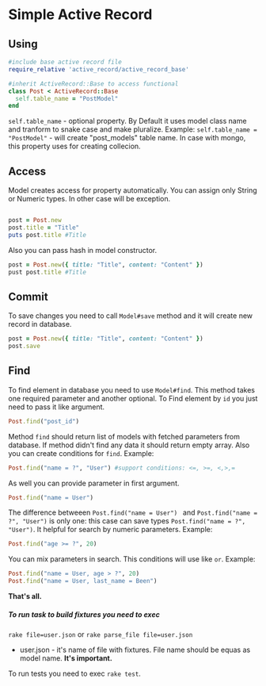 # Simple Active Record
## Using
```ruby
#include base active record file
require_relative 'active_record/active_record_base'

#inherit ActiveRecord::Base to access functional
class Post < ActiveRecord::Base
  self.table_name = "PostModel"
end

```

 ```self.table_name``` - optional property. By Default it uses model class name and tranform to snake case and make pluralize. Example: ```self.table_name = "PostModel"``` - will create "post_models" table name. In case with mongo, this property uses for creating collecion.
 
 ## Access
Model creates access for property automatically. You can assign only String or Numeric types. In other case will be exception.

 ```ruby
 
 post = Post.new
 post.title = "Title"
 puts post.title #Title
 
 ```
 
 Also you can pass hash in model constructor.
  ```ruby
  post = Post.new({ title: "Title", content: "Content" })
  pust post.title #Title
  ```
  
  ## Commit
  To save changes you need to call ```Model#save``` method and it will create new record in database.
  ```ruby
  post = Post.new({ title: "Title", content: "Content" })
  post.save
  ```
  
  ## Find
  To find element in database you need to use ```Model#find```. This method takes one required parameter and another optional.
  To Find element by ```id``` you just need to pass it like argument.
  ```ruby
  Post.find("post_id")
  ```
  Method ```find``` should return list of models with fetched parameters from database. If method didn't find any data  it should return empty array.
 Also you can create conditions for ```find```. Example:
 ```ruby
 Post.find("name = ?", "User") #support conditions: <=, >=, <,>,=
 ```
 As well you can provide parameter in first argument.
  ```ruby
  Post.find("name = User")
  ```
  
  The difference betweeen ```Post.find("name = User") ``` and ```Post.find("name = ?", "User")``` is only one: this case can save types ```Post.find("name = ?", "User")```. It helpful for search by numeric parameters. Example:
  ```ruby
  Post.find("age >= ?", 20)
  ```
  
  You can mix parameters in search. This conditions will use like `or`. Example:
  ```ruby
  Post.find("name = User, age > ?", 20)
  Post.find("name = User, last_name = Been")
  ```
  
  **That's all.**
  ##### To run task to build fixtures you need to exec 
  ```rake file=user.json``` or ```rake parse_file file=user.json``` 

- user.json - it's name of file with fixtures. File name should be equas as model name. **It's important.**

To run tests you need to exec ```rake test```.
  
